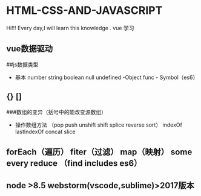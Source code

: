 # HTML-CSS-AND-JAVASCRIPT
Hi!!!
Every day,I will learn this knowledge .
vue 学习
## vue数据驱动
##js数据类型
- 基本 number string boolean null undefined
-Object func - Symbol（es6）
## {} []
###数组的变异（括号中的能改变源数组）
- 操作数组方法 （pop push unshift shift  splice reverse sort）
 indexOf lastIndexOf concat slice
 ## forEach（遍历） fiter（过滤） map（映射） some every  reduce （find includes es6）
 ## node >8.5  webstorm(vscode,sublime)>2017版本
 
